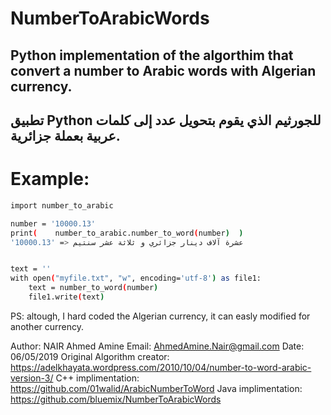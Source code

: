 # NumberToArabicWords
## Python implementation of the algorthim that convert a number to Arabic words with Algerian currency.
## تطبيق Python للجورثيم الذي يقوم بتحويل عدد إلى كلمات عربية بعملة جزائرية.


# Example: 
```bash
import number_to_arabic

number = '10000.13'
print(    number_to_arabic.number_to_word(number)  )
'10000.13' => عشرة آلاف دينار جزائري و ثلاثة عشر سنتيم


text = ''
with open("myfile.txt", "w", encoding='utf-8') as file1:
    text = number_to_word(number)
    file1.write(text)
```
PS: altough, I hard coded the Algerian currency, it can easly modified for another currency.


Author: NAIR Ahmed Amine
Email: AhmedAmine.Nair@gmail.com
Date: 06/05/2019
Original Algorithm creator: https://adelkhayata.wordpress.com/2010/10/04/number-to-word-arabic-version-3/
C++ implimentation: https://github.com/01walid/ArabicNumberToWord
Java implimentation: https://github.com/bluemix/NumberToArabicWords
